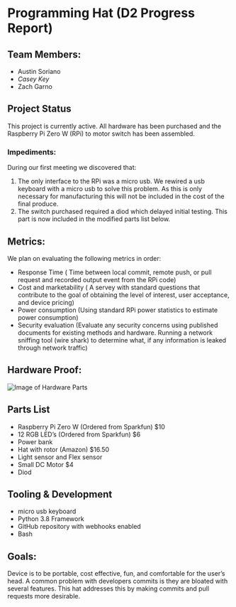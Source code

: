 # Programming Hat (D2 Progress Report)

## Team Members:
* Austin Soriano
* *Casey Key*
* Zach Garno

## Project Status
This project is currently active. All hardware has been purchased and the Raspberry Pi Zero W (RPi) to motor switch has been assembled.
### Impediments:
During our first meeting we discovered that:
 1. The only interface to the RPi was a micro usb. We rewired a usb keyboard with a micro usb to solve this problem. As this is only necessary for manufacturing this will not be included in the cost of the final produce.
 2. The switch purchased required a diod which delayed initial testing. This part is now included in the modified parts list below.

## Metrics:
We plan on evaluating the following metrics in order:
* Response Time ( Time between local commit, remote push, or pull request and recorded output event from the RPi code)
* Cost and marketability ( A servey with standard questions that contribute to the goal of obtaining the level of interest, user acceptance, and device pricing)
* Power consumption (Using standard RPi power statistics to estimate power consumption)
* Security evaluation (Evaluate any security concerns using published documents for existing methods and hardware. Running a network sniffing tool (wire shark) to determine what, if any information is leaked through network traffic)

## Hardware Proof:
![Image of Hardware Parts](https://github.com/zach-garno/CS-370-Pi-Project/images/Parts.jpg)

## Parts List
* Raspberry Pi Zero W (Ordered from Sparkfun) $10 
* 12 RGB LED’s (Ordered from Sparkfun) $6
* Power bank
* Hat with rotor (Amazon) $16.50
* Light sensor and Flex sensor
* Small DC Motor $4 
* Diod

## Tooling & Development
* micro usb keyboard
* Python 3.8 Framework
* GitHub repository with webhooks enabled
* Bash

## Goals:
Device is to be portable, cost effective, fun, and comfortable for the user’s head.
A common problem with developers commits is they are bloated with several features. This hat addresses this by making commits and pull requests more desirable.

